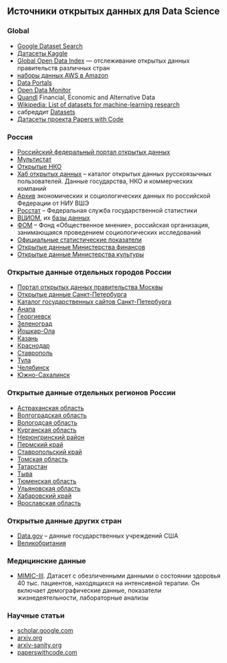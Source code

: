 ## Источники открытых данных для Data Science

### Global
- [Google Dataset Search](https://datasetsearch.research.google.com/)
- [Датасеты Kaggle](https://www.kaggle.com/datasets)
- [Global Open Data Index](https://index.okfn.org/) ― отслеживание открытых данных правительств различных стран
- [наборы данных AWS в Amazon](https://registry.opendata.aws/)
- [Data Portals](https://dataportals.org/search)
- [Open Data Monitor](https://www.opendatamonitor.eu/)
- [Quandl](https://www.quandl.com/) Financial, Economic and Alternative Data
- [Wikipedia: List of datasets for machine-learning research](https://en.wikipedia.org/wiki/List_of_datasets_for_machine-learning_research)
- сабреддит [Datasets](https://www.reddit.com/r/datasets/)
- [Датасеты проекта Papers with Code](https://paperswithcode.com/datasets?q=&v=lst&o=newest)


### Россия
- [Российский федеральный портал открытых данных](http://data.gov.ru/)
- [Мультистат](http://multistat.ru/)
- [Открытые НКО](https://openngo.ru/)
- [Хаб открытых данных](https://hubofdata.ru/) – каталог открытых данных русскоязычных пользователей. Данные государства, НКО и коммерческих компаний
- [Архив](http://sophist.hse.ru/) экономических и социологических данных по российской Федерации от НИУ ВШЭ
- [Росстат](https://rosstat.gov.ru/) – Федеральная служба государственной статистики
- [ВЦИОМ](https://wciom.ru/), их [базы данных](https://bd.wciom.ru/)
- [ФОМ](https://fom.ru/) – Фонд «Общественное мнение», российская организация, занимающаяся проведением социологических исследований
- [Официальные статистические показатели](https://www.fedstat.ru/)
- [Открытые данные Министерства финансов](https://minfin.gov.ru/opendata/)
- [Открытые данные Министерства культуры](https://opendata.mkrf.ru/)


### Открытые данные отдельных городов России
- [Портал открытых данных правительства Москвы](https://data.mos.ru/)
- [Открытые данные Санкт-Петербурга](https://data.gov.spb.ru/)
- [Каталог государственных сайтов Санкт-Петербурга](https://esir.gov.spb.ru/)
- [Анапа ](ttp://www.anapa-official.ru/opendata/)
- [Георгиевск](http://www.georgievsk.ru/about/opendata/)
- [Зеленоград](http://www.zelao.ru/opendata/)
- [Йошкар-Ола](http://www.i-ola.ru/opendata/)
- [Казань](http://data.kzn.ru/)
- [Краснодар](https://www.krd.ru/opendata/)
- [Ставрополь](http://www.stavadm.ru/opendata/)
- [Тула](http://opendata71.ru)
- [Челябинск](http://socchel.ru/otkrytye-dannye)
- [Южно-Сахалинск](http://yuzhno-sakh.ru/dirs/1462)


### Открытые данные отдельных регионов России
- [Астраханская область]( http://egov.astrobl.ru/opendata/nabory-otkrytyh-dannyh)
- [Волгоградская область](http://old.volganet.ru/files/opendata/)
- [Вологодсая область](http://opendata.gov35.ru/)
- [Курганская область](http://kurganobl.ru/otkrytye-dannye)
- [Нерюнгринский район](http://www.neruadmin.ru/opendata/)
- [Пермский край](http://opendata.permkrai.ru/opendata/)
- [Ставропольский край](http://www.stavregion.ru/open/otkrytye-dannye/)
- [Томская область](http://tomsk.gov.ru/ru/otkrytyy-region/otkrytye-dannye/otkrytye-dannye-tomskoy-oblasti/)
- [Татарстан](https://open.tatarstan.ru/data/dataset)
- [Тыва](http://www.opentuva.ru/)
- [Тюменская область]( https://www.admtyumen.ru/ogv_ru/gov/open-gov/opendata.htm)
- [Ульяновская область](http://data.ulgov.ru/)
- [Хабаровский край](http://www.khv.gov.ru/ODOpenData/ChooseData)
- [Ярославская область](http://www.yarregion.ru/opendata/default.aspx)


### Открытые данные других стран
- [Data.gov](https://www.data.gov/) –  данные государственных учреждений США
- [Великобритания](data.gov.uk)

### Медицинские данные
-   [MIMIC-III](https://mimic.physionet.org/). Датасет с обезличенными данными о состоянии здоровья 40 тыс. пациентов, находящихся на интенсивной терапии. Он включает демографические данные, показатели жизнедеятельности, лабораторные анализы

### Научные статьи
- [scholar.google.com](https://scholar.google.com/)
- [arxiv.org](https://arxiv.org/)
- [arxiv-sanity.org](https://arxiv-sanity.org/)
- [paperswithcode.com](https://paperswithcode.com/)
